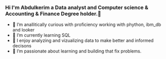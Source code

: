 ### Hi I'm Abdulkerim a Data analyst and Computer science & Accounting & Finance Degree holder.👋

- 🔭 I’m anallitically curious with proficiency working with phython, ibm_db and looker
- 🌱 I’m currently learning SQL
- 👯 I enjoy analyzing and vizualizing data to make better and informed decisons
- 🤔 I’m passionate about learning and building that fix problems.
